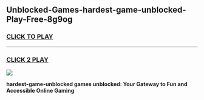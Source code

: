 
## Unblocked-Games-hardest-game-unblocked-Play-Free-8g9og
<h3>
<a href="https://premium76.site?title=hardest-game-unblocked&ref=22A">CLICK TO PLAY</a></h3>
<hr>

<h3>
<a href="https://premium76.site?title=hardest-game-unblocked&ref=22A">CLICK 2 PLAY</a>
  
</h3>

<a href="https://premium76.site?title=hardest-game-unblocked&ref=22A"><img src="https://clearcache.store/games.png"></a>


**hardest-game-unblocked games unblocked: Your Gateway to Fun and Accessible Online Gaming**
